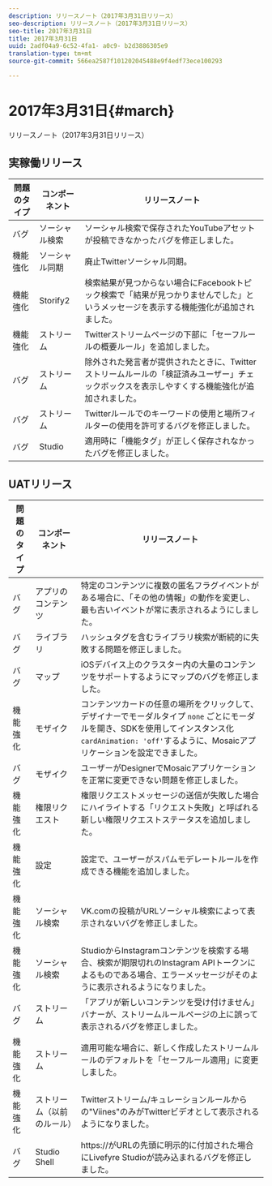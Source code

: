 ```yaml
---
description: リリースノート（2017年3月31日リリース）
seo-description: リリースノート（2017年3月31日リリース）
seo-title: 2017年3月31日
title: 2017年3月31日
uuid: 2adf04a9-6c52-4fa1- a0c9- b2d3886305e9
translation-type: tm+mt
source-git-commit: 566ea2587f101202045488e9f4edf73ece100293

---
```



# 2017年3月31日{#march}

リリースノート（2017年3月31日リリース）

## 実稼働リリース

| 問題のタイプ | コンポーネント | リリースノート |
|---|---|---|
| バグ | ソーシャル検索 | ソーシャル検索で保存されたYouTubeアセットが投稿できなかったバグを修正しました。 |
| 機能強化 | ソーシャル同期 | 廃止Twitterソーシャル同期。 |
| 機能強化 | Storify2 | 検索結果が見つからない場合にFacebookトピック検索で「結果が見つかりませんでした」というメッセージを表示する機能強化が追加されました。 |
| 機能強化 | ストリーム | Twitterストリームページの下部に「セーフルールの概要ルール」を追加しました。 |
| バグ | ストリーム | 除外された発言者が提供されたときに、Twitterストリームルールの「検証済みユーザー」チェックボックスを表示しやすくする機能強化が追加されました。 |
| バグ | ストリーム | Twitterルールでのキーワードの使用と場所フィルターの使用を許可するバグを修正しました。 |
| バグ | Studio | 適用時に「機能タグ」が正しく保存されなかったバグを修正しました。 |

## UATリリース

| 問題のタイプ | コンポーネント | リリースノート |
|---|---|---|
| バグ | アプリのコンテンツ | 特定のコンテンツに複数の匿名フラグイベントがある場合に、「その他の情報」の動作を変更し、最も古いイベントが常に表示されるようにしました。 |
| バグ | ライブラリ | ハッシュタグを含むライブラリ検索が断続的に失敗する問題を修正しました。 |
| バグ | マップ | iOSデバイス上のクラスター内の大量のコンテンツをサポートするようにマップのバグを修正しました。 |
| 機能強化 | モザイク | コンテンツカードの任意の場所をクリックして、デザイナーでモーダルタイプ `none` ごとにモーダルを開き、SDKを使用してインスタンス化 `cardAnimation: 'off'`するように、Mosaicアプリケーションを設定できました。 |
| バグ | モザイク | ユーザーがDesignerでMosaicアプリケーションを正常に変更できない問題を修正しました。 |
| 機能強化 | 権限リクエスト | 権限リクエストメッセージの送信が失敗した場合にハイライトする「リクエスト失敗」と呼ばれる新しい権限リクエストステータスを追加しました。 |
| 機能強化 | 設定 | 設定で、ユーザーがスパムモデレートルールを作成できる機能を追加しました。 |
| 機能強化 | ソーシャル検索 | VK.comの投稿がURLソーシャル検索によって表示されないバグを修正しました。 |
| 機能強化 | ソーシャル検索 | StudioからInstagramコンテンツを検索する場合、検索が期限切れのInstagram APIトークンによるものである場合、エラーメッセージがそのように表示されるようになりました。 |
| バグ | ストリーム | 「アプリが新しいコンテンツを受け付けません」バナーが、ストリームルールページの上に誤って表示されるバグを修正しました。 |
| 機能強化 | ストリーム | 適用可能な場合に、新しく作成したストリームルールのデフォルトを「セーフルール適用」に変更しました。 |
| 機能強化 | ストリーム（以前のルール） | Twitterストリーム/キュレーションルールからの"Viines"のみがTwitterビデオとして表示されるようになりました。 |
| バグ | Studio Shell | https://がURLの先頭に明示的に付加された場合にLivefyre Studioが読み込まれるバグを修正しました。 |

